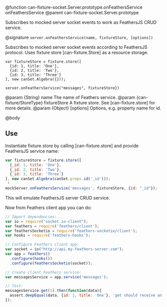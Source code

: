 @function can-fixture-socket.Server.prototype.onFeathersService onFeathersService
@parent can-fixture-socket.Server.prototype

Subscribes to mocked server socket events to work as FeathersJS CRUD service.

@signature `server.onFeathersService(name, fixtureStore, [options])`

Subscribes to mocked server socket events according to FeathersJS protocol. Uses fixture store [can-fixture.Store] as a resource storage.

```
var fixtureStore = fixture.store([
  {id: 1, title: 'One'},
  {id: 2, title: 'Two'},
  {id: 3, title: 'Three'}
], new canSet.Algebra({}));

server.onFeathersService("messages", fixtureStore})
```

@param {String} name The name of Feathers service.
@param {can-fixture/StoreType} fixtureStore A fixture store. See [can-fixture.store] for more details.
@param {Object} [options] Options, e.g. property name for id.

@body

## Use

Instantiate fixture store by calling [can-fixture.store] and provide FeathersJS service name:
```js
var fixtureStore = fixture.store([
  {_id: 1, title: 'One'},
  {_id: 2, title: 'Two'},
  {_id: 3, title: 'Three'}
], new canSet.Algebra(canSet.props.id('_id')));
 *
mockServer.onFeathersService('messages', fixtureStore, {id: "_id"});
```

This will emulate FeathersJS server CRUD service.

Now from Feathers client app you can do:
```js
// Import dependencies:
var io = require("socket.io-client");
var feathers = require('feathers/client');
var feathersSocketio = require('feathers-socketio/client');
var hooks = require('feathers-hooks');

// Configure Feathers client app:
var socket = io("http://api.my-feathers-server.com");
var app = feathers()
  .configure(hooks())
  .configure(feathersSocketio(socket));

// Create client Feathers service:
var messagesService = app.service('messages');

// Test:
messagesService.get(1).then(function(data){
  assert.deepEqual(data, {id: 1, title: 'One'}, 'get should receive an item');
});
```
